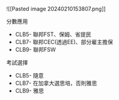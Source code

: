 ![[Pasted image 20240210153807.png]]

分數應用
- CLB5- 聯邦FST、保姆、省提民
- CLB7- 聯邦CEC(透過EE)、部分雇主擔保
- CLB9- 聯邦FSW

考試選擇
- CLB5- 隨意
- CLB7- 在加拿大選思培，否則雅思
- CLB9- 雅思 
 